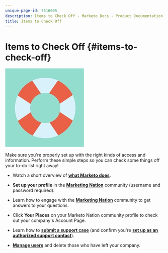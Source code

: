 ```yaml
---
unique-page-id: 7516605
description: Items to Check Off - Marketo Docs - Product Documentation
title: Items to Check Off
---
```


# Items to Check Off {#items-to-check-off}

![](assets/life-preserver.jpg)

Make sure you're properly set up with the right kinds of access and information. Perform these simple steps so you can check some things off your to-do list right away!

* Watch a short overview of [**what Marketo does**](https://pages2.marketo.com/demoFull.html).

* **Set up your profile** in the [**Marketing Nation**](https://nation.marketo.com/) community (username and password required).

* Learn how to engage with the [**Marketing Nation**](https://nation.marketo.com/t5/About-Community/ct-p/about-community) community to get answers to your questions.

* Click **Your Places** on your Marketo Nation community profile to check out your company's Account Page.

* Learn how to [**submit a support case**](https://nation.marketo.com/t5/Knowledgebase/Submitting-a-Support-Case-to-Marketo-Support/ta-p/252201) (and confirm you're [**set up as an authorized support contact**](https://nation.marketo.com/t5/Knowledgebase/Managing-Authorized-Support-Contacts/ta-p/254341)).

* [**Manage users**](/help/marketo/product-docs/administration/users-and-roles/managing-marketo-users.md) and delete those who have left your company.
